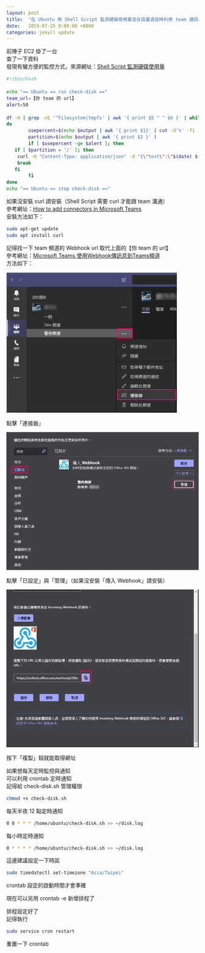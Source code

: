 ```yaml
---
layout: post
title:  "在 Ubuntu 用 Shell Script 監測硬碟使用量並在容量過低時利用 team 通訊軟體通知"
date:   2019-07-25 0:00:00 +0800
categories: jekyll update
---
```


前陣子 EC2 掛了一台  
查了一下資料  
發現有蠻方便的監控方式，來源網址：[Shell Script 監測硬碟使用量](https://www.opencli.com/linux/shell-script-check-harddisk-usage)  

```bash
#!/bin/bash
 
echo "== Ubuntu == run check-disk =="
team_url=【你 team 的 url】
alert=50
 
df -H | grep -vE '^Filesystem|tmpfs' | awk '{ print $5 " " $6 }' | while read output;
do
        usepercent=$(echo $output | awk '{ print $1}' | cut -d'%' -f1  )
        partition=$(echo $output | awk '{ print $2 }' )
        if [ $usepercent -ge $alert ]; then
   if [ $partition = '/' ]; then
    curl -H "Content-Type: application/json" -d "{\"text\":\"$(date) $(hostname) Disk Space Alert= $partition($usepercent%) \"}" $team_url
    break
   fi
        fi
done
echo "== Ubuntu == stop check-disk =="
```

如果沒安裝 curl 請安裝（Shell Script 需要 curl 才能跟 team 溝通）  
參考網址：[How to add connectors in Microsoft Teams](https://docs.microsoft.com/zh-tw/microsoftteams/platform/concepts/connectors/connectors-using)  
安裝方法如下：  
 
```bash
sudo apt-get update
sudo apt install curl
```

記得找一下 team 頻道的 Webhook url 取代上面的【你 team 的 url】  
參考網址：[Microsoft Teams 使用Webhook傳訊息到Teams頻道](https://dotblogs.com.tw/lapland/2017/04/13/145208)  
方法如下：  

![Alt text](/image/github.io/team00.png)

點擊「連接器」  

![Alt text](/image/github.io/team01.png)

點擊「已設定」與「管理」（如果沒安裝「傳入 Webhook」請安裝）  

![Alt text](/image/github.io/team02.png)

按下「複製」鈕就能取得網址  

如果想每天定時監控與通知  
可以利用 crontab 定時通知  
記得給 check-disk.sh 管理權限  

```bash
chmod +x check-disk.sh
```
每天半夜 12 點定時通知  
```bash
0 0 * * * /home/ubuntu/check-disk.sh >> ~/disk.log
```

每小時定時通知  
```bash
0 * * * * /home/ubuntu/check-disk.sh >> ~/disk.log
```
這邊建議設定一下時區  
```bash
sudo timedatectl set-timezone "Asia/Taipei"
```
crontab 設定的啟動時間才會準確  

現在可以另用 crontab -e 新增排程了  

排程設定好了  
記得執行  
```bash
sudo service cron restart
```
重置一下 crontab  